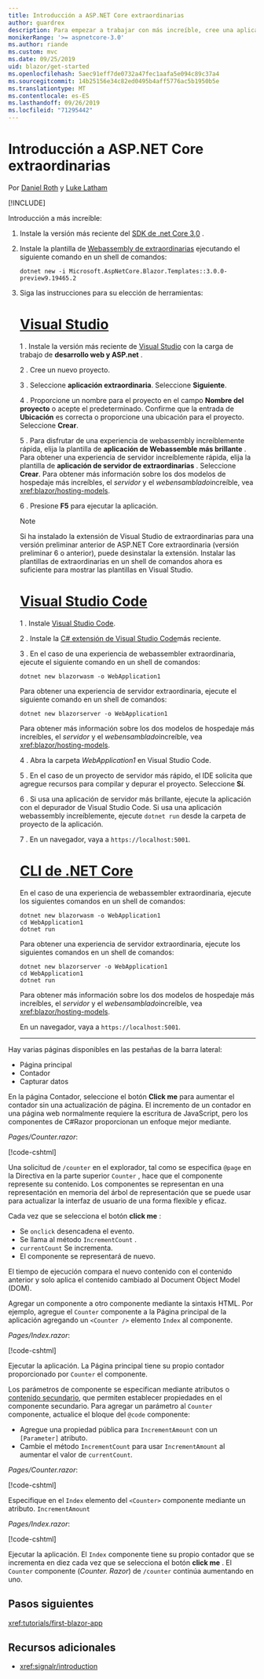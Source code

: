 ```yaml
---
title: Introducción a ASP.NET Core extraordinarias
author: guardrex
description: Para empezar a trabajar con más increíble, cree una aplicación increíblemente con las herramientas de su elección.
monikerRange: '>= aspnetcore-3.0'
ms.author: riande
ms.custom: mvc
ms.date: 09/25/2019
uid: blazor/get-started
ms.openlocfilehash: 5aec91eff7de0732a47fec1aafa5e094c89c37a4
ms.sourcegitcommit: 14b25156e34c82ed0495b4aff5776ac5b1950b5e
ms.translationtype: MT
ms.contentlocale: es-ES
ms.lasthandoff: 09/26/2019
ms.locfileid: "71295442"
---
```

# <a name="get-started-with-aspnet-core-blazor"></a>Introducción a ASP.NET Core extraordinarias

Por [Daniel Roth](https://github.com/danroth27) y [Luke Latham](https://github.com/guardrex)

[!INCLUDE[](~/includes/blazorwasm-preview-notice.md)]

Introducción a más increíble:

1. Instale la versión más reciente del [SDK de .net Core 3,0](https://dotnet.microsoft.com/download/dotnet-core/3.0) .

1. Instale la plantilla de [Webassembly de extraordinarias](xref:blazor/hosting-models#blazor-webassembly) ejecutando el siguiente comando en un shell de comandos:

   ```dotnetcli
   dotnet new -i Microsoft.AspNetCore.Blazor.Templates::3.0.0-preview9.19465.2
   ```

1. Siga las instrucciones para su elección de herramientas:

   # <a name="visual-studiotabvisual-studio"></a>[Visual Studio](#tab/visual-studio)

   1 \. Instale la versión más reciente de [Visual Studio](https://visualstudio.com/vs/) con la carga de trabajo de **desarrollo web y ASP.net** .

   2 \. Cree un nuevo proyecto.

   3 \. Seleccione **aplicación extraordinaria**. Seleccione **Siguiente**.

   4 \. Proporcione un nombre para el proyecto en el campo **Nombre del proyecto** o acepte el predeterminado. Confirme que la entrada de **Ubicación** es correcta o proporcione una ubicación para el proyecto. Seleccione **Crear**.

   5 \. Para disfrutar de una experiencia de webassembly increíblemente rápida, elija la plantilla de **aplicación de Webassemble más brillante** . Para obtener una experiencia de servidor increíblemente rápida, elija la plantilla de **aplicación de servidor de extraordinarias** . Seleccione **Crear**. Para obtener más información sobre los dos modelos de hospedaje más increíbles, el *servidor* y el *webensamblado*increíble, vea <xref:blazor/hosting-models>.

   6 \. Presione **F5** para ejecutar la aplicación.

   > [!NOTE]
   > Si ha instalado la extensión de Visual Studio de extraordinarias para una versión preliminar anterior de ASP.NET Core extraordinaria (versión preliminar 6 o anterior), puede desinstalar la extensión. Instalar las plantillas de extraordinarias en un shell de comandos ahora es suficiente para mostrar las plantillas en Visual Studio.

   # <a name="visual-studio-codetabvisual-studio-code"></a>[Visual Studio Code](#tab/visual-studio-code)

   1 \. Instale [Visual Studio Code](https://code.visualstudio.com/).

   2 \. Instale la [ C# extensión de Visual Studio Code](https://marketplace.visualstudio.com/items?itemName=ms-vscode.csharp)más reciente.

   3 \. En el caso de una experiencia de webassembler extraordinaria, ejecute el siguiente comando en un shell de comandos:

      ```dotnetcli
      dotnet new blazorwasm -o WebApplication1
      ```

      Para obtener una experiencia de servidor extraordinaria, ejecute el siguiente comando en un shell de comandos:

      ```dotnetcli
      dotnet new blazorserver -o WebApplication1
      ```

      Para obtener más información sobre los dos modelos de hospedaje más increíbles, el *servidor* y el *webensamblado*increíble, vea <xref:blazor/hosting-models>.

   4 \. Abra la carpeta *WebApplication1* en Visual Studio Code.

   5 \. En el caso de un proyecto de servidor más rápido, el IDE solicita que agregue recursos para compilar y depurar el proyecto. Seleccione **Sí**.

   6 \. Si usa una aplicación de servidor más brillante, ejecute la aplicación con el depurador de Visual Studio Code. Si usa una aplicación webassembly increíblemente, ejecute `dotnet run` desde la carpeta de proyecto de la aplicación.

   7 \. En un navegador, vaya a `https://localhost:5001`.

   <!--

   # [Visual Studio for Mac](#tab/visual-studio-mac)

   1\. Install [Visual Studio for Mac](https://visualstudio.microsoft.com/vs/mac/). Switch the [Update channel to Preview](/visualstudio/mac/install-preview).

   2\. Select **File** > **New Solution** or **New Project**.

   3\. In the sidebar, select **.NET Core** > **App**.

   4\. For a Blazor Server experience, select the **Blazor Server App** template. For a Blazor WebAssembly experience, select the **Blazor WebAssembly App** template. Select **Next**. For information on the two Blazor hosting models, *Blazor Server* and *Blazor WebAssembly*, see <xref:blazor/hosting-models>.

   5\. The **Target Framework** defaults to **.NET Core 3.0**. Select **Next**.

   6\. In the **Project Name** field, enter `WebApplication1`. Select **Create**.

   7\. Select **Run** > **Run Without Debugging** to run the app *without the debugger*. Running with the debugger isn't supported at this time.

   -->

   # <a name="net-core-clitabnetcore-cli"></a>[CLI de .NET Core](#tab/netcore-cli/)

   En el caso de una experiencia de webassembler extraordinaria, ejecute los siguientes comandos en un shell de comandos:

   ```dotnetcli
   dotnet new blazorwasm -o WebApplication1
   cd WebApplication1
   dotnet run
   ```

   Para obtener una experiencia de servidor extraordinaria, ejecute los siguientes comandos en un shell de comandos:

   ```dotnetcli
   dotnet new blazorserver -o WebApplication1
   cd WebApplication1
   dotnet run
   ```

   Para obtener más información sobre los dos modelos de hospedaje más increíbles, el *servidor* y el *webensamblado*increíble, vea <xref:blazor/hosting-models>.

   En un navegador, vaya a `https://localhost:5001`.

   ---

Hay varias páginas disponibles en las pestañas de la barra lateral:

* Página principal
* Contador
* Capturar datos

En la página Contador, seleccione el botón **Click me** para aumentar el contador sin una actualización de página. El incremento de un contador en una página web normalmente requiere la escritura de JavaScript, pero los componentes de C#Razor proporcionan un enfoque mejor mediante.

*Pages/Counter.razor*:

[!code-cshtml[](get-started/samples_snapshot/3.x/Counter1.razor?highlight=7,12-15)]

Una solicitud de `/counter` en el explorador, tal como se especifica `@page` en la Directiva en la parte superior `Counter` , hace que el componente represente su contenido. Los componentes se representan en una representación en memoria del árbol de representación que se puede usar para actualizar la interfaz de usuario de una forma flexible y eficaz.

Cada vez que se selecciona el botón **click me** :

* Se `onclick` desencadena el evento.
* Se llama al método `IncrementCount` .
* `currentCount` Se incrementa.
* El componente se representará de nuevo.

El tiempo de ejecución compara el nuevo contenido con el contenido anterior y solo aplica el contenido cambiado al Document Object Model (DOM).

Agregar un componente a otro componente mediante la sintaxis HTML. Por ejemplo, agregue el `Counter` componente a la Página principal de la aplicación agregando un `<Counter />` elemento `Index` al componente.

*Pages/Index.razor*:

[!code-cshtml[](get-started/samples_snapshot/3.x/Index1.razor?highlight=7)]

Ejecutar la aplicación. La Página principal tiene su propio contador proporcionado por `Counter` el componente.

Los parámetros de componente se especifican mediante atributos o [contenido secundario](xref:blazor/components#child-content), que permiten establecer propiedades en el componente secundario. Para agregar un parámetro al `Counter` componente, actualice el bloque del `@code` componente:

* Agregue una propiedad pública para `IncrementAmount` con un `[Parameter]` atributo.
* Cambie el método `IncrementCount` para usar `IncrementAmount` al aumentar el valor de `currentCount`.

*Pages/Counter.razor*:

[!code-cshtml[](get-started/samples_snapshot/3.x/Counter2.razor?highlight=12-13,17)]

Especifique en el `Index` elemento del `<Counter>` componente mediante un atributo. `IncrementAmount`

*Pages/Index.razor*:

[!code-cshtml[](get-started/samples_snapshot/3.x/Index2.razor?highlight=7)]

Ejecutar la aplicación. El `Index` componente tiene su propio contador que se incrementa en diez cada vez que se selecciona el botón **click me** . El `Counter` componente (*Counter. Razor*) de `/counter` continúa aumentando en uno.

## <a name="next-steps"></a>Pasos siguientes

<xref:tutorials/first-blazor-app>

## <a name="additional-resources"></a>Recursos adicionales

* <xref:signalr/introduction>

